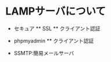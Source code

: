 LAMPサーバについて
===================
* セキュア
** SSL
** クライアント認証

* phpmyadmin
** クライアント認証

* SSMTP:簡易メールサーバ

